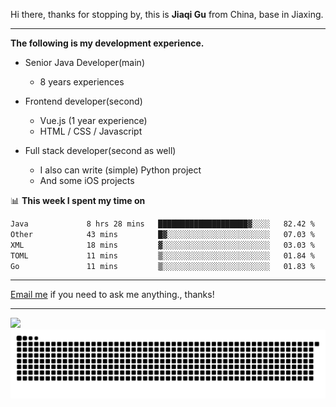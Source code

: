 Hi there, thanks for stopping by, this is **Jiaqi Gu** from China, base in Jiaxing.

---

**The following is my development experience.**

- Senior Java Developer(main)
  - 8 years experiences

- Frontend developer(second)
  - Vue.js (1 year experience)
  - HTML / CSS / Javascript
  
- Full stack developer(second as well)
  - I also can write (simple) Python project
  - And some iOS projects

📊 **This week I spent my time on**
<!--START_SECTION:waka-->

```txt
Java             8 hrs 28 mins   ████████████████████▓░░░░   82.42 %
Other            43 mins         █▓░░░░░░░░░░░░░░░░░░░░░░░   07.03 %
XML              18 mins         ▓░░░░░░░░░░░░░░░░░░░░░░░░   03.03 %
TOML             11 mins         ▒░░░░░░░░░░░░░░░░░░░░░░░░   01.84 %
Go               11 mins         ▒░░░░░░░░░░░░░░░░░░░░░░░░   01.83 %
```

<!--END_SECTION:waka-->

---

[Email me](mailto:htk2klwgr@mozmail.com?subject=Hiring_from_GitHub) if you need to ask me anything., thanks!

---

![]( https://visitor-badge.glitch.me/badge?page_id=githubgujiaqi)
![]( https://github.com/droid-Q/droid-Q/raw/output/github-contribution-grid-snake.svg#gh-dark-mode-only)

